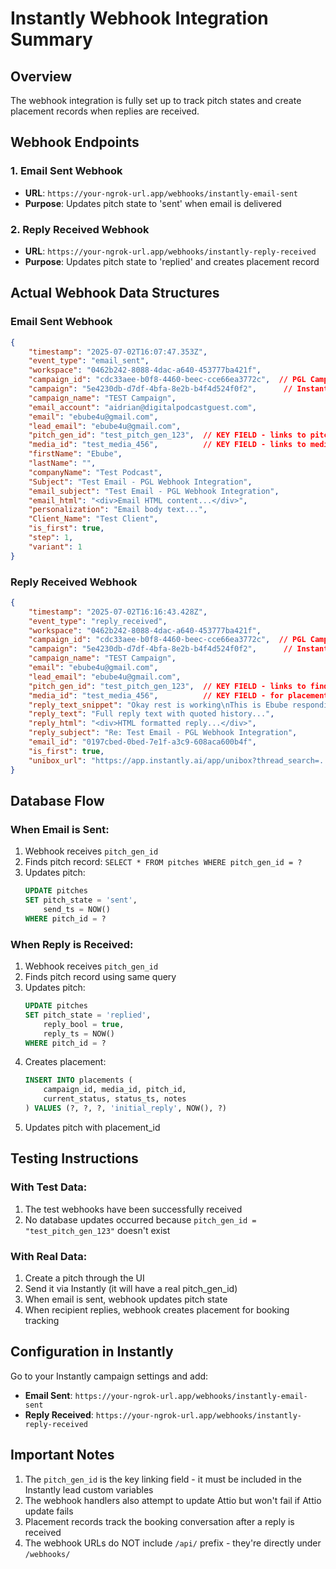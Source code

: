 # Instantly Webhook Integration Summary

## Overview
The webhook integration is fully set up to track pitch states and create placement records when replies are received.

## Webhook Endpoints

### 1. Email Sent Webhook
- **URL**: `https://your-ngrok-url.app/webhooks/instantly-email-sent`
- **Purpose**: Updates pitch state to 'sent' when email is delivered

### 2. Reply Received Webhook  
- **URL**: `https://your-ngrok-url.app/webhooks/instantly-reply-received`
- **Purpose**: Updates pitch state to 'replied' and creates placement record

## Actual Webhook Data Structures

### Email Sent Webhook
```json
{
    "timestamp": "2025-07-02T16:07:47.353Z",
    "event_type": "email_sent",
    "workspace": "0462b242-8088-4dac-a640-453777ba421f",
    "campaign_id": "cdc33aee-b0f8-4460-beec-cce66ea3772c",  // PGL Campaign ID
    "campaign": "5e4230db-d7df-4bfa-8e2b-b4f4d524f0f2",      // Instantly Campaign ID
    "campaign_name": "TEST Campaign",
    "email_account": "aidrian@digitalpodcastguest.com",
    "email": "ebube4u@gmail.com",
    "lead_email": "ebube4u@gmail.com",
    "pitch_gen_id": "test_pitch_gen_123",  // KEY FIELD - links to pitch_generations
    "media_id": "test_media_456",          // KEY FIELD - links to media
    "firstName": "Ebube",
    "lastName": "",
    "companyName": "Test Podcast",
    "Subject": "Test Email - PGL Webhook Integration",
    "email_subject": "Test Email - PGL Webhook Integration",
    "email_html": "<div>Email HTML content...</div>",
    "personalization": "Email body text...",
    "Client_Name": "Test Client",
    "is_first": true,
    "step": 1,
    "variant": 1
}
```

### Reply Received Webhook
```json
{
    "timestamp": "2025-07-02T16:16:43.428Z",
    "event_type": "reply_received",
    "workspace": "0462b242-8088-4dac-a640-453777ba421f",
    "campaign_id": "cdc33aee-b0f8-4460-beec-cce66ea3772c",  // PGL Campaign ID
    "campaign": "5e4230db-d7df-4bfa-8e2b-b4f4d524f0f2",      // Instantly Campaign ID
    "campaign_name": "TEST Campaign",
    "email": "ebube4u@gmail.com",
    "lead_email": "ebube4u@gmail.com",
    "pitch_gen_id": "test_pitch_gen_123",  // KEY FIELD - links to find pitch
    "media_id": "test_media_456",          // KEY FIELD - for placement
    "reply_text_snippet": "Okay rest is working\nThis is Ebube responding",
    "reply_text": "Full reply text with quoted history...",
    "reply_html": "<div>HTML formatted reply...</div>",
    "reply_subject": "Re: Test Email - PGL Webhook Integration",
    "email_id": "0197cbed-0bed-7e1f-a3c9-608aca600b4f",
    "is_first": true,
    "unibox_url": "https://app.instantly.ai/app/unibox?thread_search=..."
}
```

## Database Flow

### When Email is Sent:
1. Webhook receives `pitch_gen_id`
2. Finds pitch record: `SELECT * FROM pitches WHERE pitch_gen_id = ?`
3. Updates pitch:
   ```sql
   UPDATE pitches 
   SET pitch_state = 'sent', 
       send_ts = NOW() 
   WHERE pitch_id = ?
   ```

### When Reply is Received:
1. Webhook receives `pitch_gen_id`
2. Finds pitch record using same query
3. Updates pitch:
   ```sql
   UPDATE pitches 
   SET pitch_state = 'replied',
       reply_bool = true,
       reply_ts = NOW()
   WHERE pitch_id = ?
   ```
4. Creates placement:
   ```sql
   INSERT INTO placements (
       campaign_id, media_id, pitch_id,
       current_status, status_ts, notes
   ) VALUES (?, ?, ?, 'initial_reply', NOW(), ?)
   ```
5. Updates pitch with placement_id

## Testing Instructions

### With Test Data:
1. The test webhooks have been successfully received
2. No database updates occurred because `pitch_gen_id = "test_pitch_gen_123"` doesn't exist

### With Real Data:
1. Create a pitch through the UI
2. Send it via Instantly (it will have a real pitch_gen_id)
3. When email is sent, webhook updates pitch state
4. When recipient replies, webhook creates placement for booking tracking

## Configuration in Instantly

Go to your Instantly campaign settings and add:
- **Email Sent**: `https://your-ngrok-url.app/webhooks/instantly-email-sent`
- **Reply Received**: `https://your-ngrok-url.app/webhooks/instantly-reply-received`

## Important Notes

1. The `pitch_gen_id` is the key linking field - it must be included in the Instantly lead custom variables
2. The webhook handlers also attempt to update Attio but won't fail if Attio update fails
3. Placement records track the booking conversation after a reply is received
4. The webhook URLs do NOT include `/api/` prefix - they're directly under `/webhooks/`